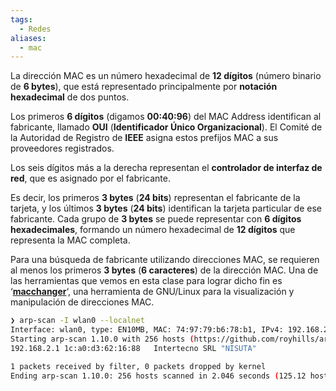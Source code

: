 ```yaml
---
tags:
  - Redes
aliases:
  - mac
---
```

La dirección MAC es un número hexadecimal de **12 dígitos** (número binario de **6 bytes**), que está representado principalmente por **notación hexadecimal** de dos puntos.

Los primeros **6 dígitos** (digamos **00:40:96**) del MAC Address identifican al fabricante, llamado **OUI** (**Identificador Único Organizacional**). El Comité de la Autoridad de Registro de **IEEE** asigna estos prefijos MAC a sus proveedores registrados.

Los seis dígitos más a la derecha representan el **controlador de interfaz de red**, que es asignado por el fabricante.

Es decir, los primeros **3 bytes** (**24 bits**) representan el fabricante de la tarjeta, y los últimos **3 bytes** (**24 bits**) identifican la tarjeta particular de ese fabricante. Cada grupo de **3 bytes** se puede representar con **6 dígitos hexadecimales**, formando un número hexadecimal de **12 dígitos** que representa la MAC completa.

Para una búsqueda de fabricante utilizando direcciones MAC, se requieren al menos los primeros **3 bytes** (**6 caracteres**) de la dirección MAC. Una de las herramientas que vemos en esta clase para lograr dicho fin es ‘[**macchanger**](https://www.kali.org/tools/macchanger/)‘, una herramienta de GNU/Linux para la visualización y manipulación de direcciones MAC.

``` bash  
❯ arp-scan -I wlan0 --localnet
Interface: wlan0, type: EN10MB, MAC: 74:97:79:b6:78:b1, IPv4: 192.168.2.105
Starting arp-scan 1.10.0 with 256 hosts (https://github.com/royhills/arp-scan)
192.168.2.1	1c:a0:d3:62:16:88	Intertecno SRL "NISUTA"

1 packets received by filter, 0 packets dropped by kernel
Ending arp-scan 1.10.0: 256 hosts scanned in 2.046 seconds (125.12 hosts/sec). 1 responded
```